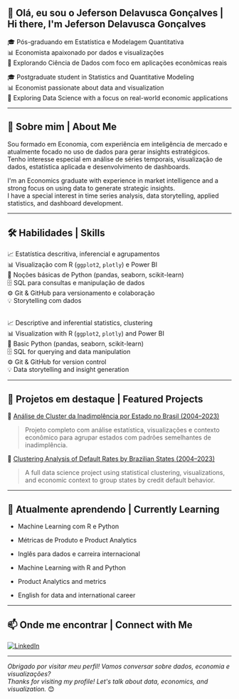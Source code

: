 ## 👋 Olá, eu sou o Jeferson Delavusca Gonçalves | Hi there, I'm Jeferson Delavusca Gonçalves

🎓 Pós-graduando em Estatística e Modelagem Quantitativa  
📊 Economista apaixonado por dados e visualizações  
🚀 Explorando Ciência de Dados com foco em aplicações econômicas reais

🎓 Postgraduate student in Statistics and Quantitative Modeling  
📊 Economist passionate about data and visualization  
🚀 Exploring Data Science with a focus on real-world economic applications

---

## 💼 Sobre mim | About Me

Sou formado em Economia, com experiência em inteligência de mercado e atualmente focado no uso de dados para gerar insights estratégicos.  
Tenho interesse especial em análise de séries temporais, visualização de dados, estatística aplicada e desenvolvimento de dashboards.

I'm an Economics graduate with experience in market intelligence and a strong focus on using data to generate strategic insights.  
I have a special interest in time series analysis, data storytelling, applied statistics, and dashboard development.

---

## 🛠️ Habilidades | Skills

📈 Estatística descritiva, inferencial e agrupamentos <br>
📊 Visualização com R (`ggplot2`, `plotly`) e Power BI <br>
🐍 Noções básicas de Python (pandas, seaborn, scikit-learn) <br>
🗄️ SQL para consultas e manipulação de dados <br>
⚙️ Git & GitHub para versionamento e colaboração <br>
💡 Storytelling com dados <br><br>

📈 Descriptive and inferential statistics, clustering <br>
📊 Visualization with R (`ggplot2`, `plotly`) and Power BI <br>
🐍 Basic Python (pandas, seaborn, scikit-learn) <br>
🗄️ SQL for querying and data manipulation <br>
⚙️ Git & GitHub for version control <br>
💡 Data storytelling and insight generation  


---

## 📂 Projetos em destaque | Featured Projects

🔹 [Análise de Cluster da Inadimplência por Estado no Brasil (2004–2023)](https://github.com/Jeff-Delavusca/inadimplencia-cluster-brasil)  
> Projeto completo com análise estatística, visualizações e contexto econômico para agrupar estados com padrões semelhantes de inadimplência.

🔹 [Clustering Analysis of Default Rates by Brazilian States (2004–2023)](https://github.com/Jeff-Delavusca/inadimplencia-cluster-brasil)  
> A full data science project using statistical clustering, visualizations, and economic context to group states by credit default behavior.

---

## 🌱 Atualmente aprendendo | Currently Learning

- Machine Learning com R e Python <br>  
- Métricas de Produto e Product Analytics <br>  
- Inglês para dados e carreira internacional <br>


- Machine Learning with R and Python <br>
- Product Analytics and metrics <br>
- English for data and international career <br>

---

## 📫 Onde me encontrar | Connect with Me

[![LinkedIn](https://img.shields.io/badge/-LinkedIn-0077B5?logo=linkedin&logoColor=white&style=flat-square)](https://www.linkedin.com/in/jefersondelavusca/)  

---

_Obrigado por visitar meu perfil! Vamos conversar sobre dados, economia e visualizações?_  
_Thanks for visiting my profile! Let's talk about data, economics, and visualization._ 😊
